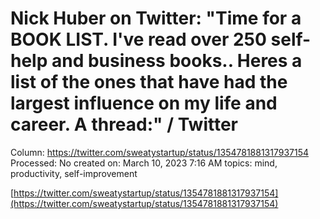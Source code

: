 # Nick Huber on Twitter: "Time for a BOOK LIST. I've read over 250 self-help and business books.. Heres a list of the ones that have had the largest influence on my life and career. A thread:" / Twitter

Column: https://twitter.com/sweatystartup/status/1354781881317937154
Processed: No
created on: March 10, 2023 7:16 AM
topics: mind, productivity, self-improvement

[https://twitter.com/sweatystartup/status/1354781881317937154](https://twitter.com/sweatystartup/status/1354781881317937154)